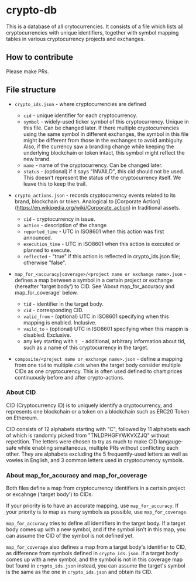 # crypto-db

This is a database of all crytocurrencies.
It consists of a file which lists all cryptocurrencies with unique identifiers, together with symbol mapping tables in various cryptocurrency projects and exchanges.

## How to contribute

Please make PRs.

## File structure

- `crypto_ids.json` - where cryptocurrencies are defined
    - `cid` - unique identifier for each cryptocurrency.
    - `symbol` - widely-used ticker symbol of this cryptocurrency. Unique in this file. Can be changed later. If there multiple cryptocurrencies using the same symbol in different exchanges, the symbol in this file might be different from those in the exchanges to avoid ambiguity. Also, if the currency saw a branding change while keeping the underlying blockchain or token intact, this symbol might reflect the new brand. 
    - `name` - name of the cryptocurrency. Can be changed later.
    - `status` - (optional) if it says "INVAILD", this cid should not be used. This doesn't represent the status of the cryptocurrency itself. We leave this to keep the trail.

- `crypto_actions.json` - records cryptocurrency events related to its brand, blockchain or token. Analogical to [Corporate Action] (https://en.wikipedia.org/wiki/Corporate_action) in traditional assets.
   - `cid` - cryptocurrency in issue.
   - `action` - description of the change
   - `reported_time` - UTC in ISO8601 when this action was first announced.
   - `execution_time` -  UTC in ISO8601 when this action is executed or planned to execute.
   - `reflected` - "true" if this action is reflected in crypto_ids.json file; otherwise "false".

- `map_for_<accuracy|coverage>/<project name or exchange name>.json` - defines a map between a symbol in a certain project or exchange (hereafter 'target body') to CID. See 'About map_for_accuracy and map_for_coverage' below.
   - `tid` - identifier in the target body.
   - `cid` - corresponding CID.
   - `valid_from` - (optional) UTC in ISO8601 specifying when this mapping is enabled. Inclusive.
   - `vaild_to` - (optional) UTC in ISO8601 specifying when this mappin is disabled. Exclusive.
   - any key starting with `t_` - additional, arbitrary information about tid, such as a name of this cryptocurrency in the target.

- `composite/<project name or exchange name>.json` - define a mapping from one `tid` to multiple `cid`s when the target body consider multiple CIDs as one cryptocurency. This is often used defined to chart prices continuously before and after crypto-actions.

### About CID
CID (Cryptocurrency ID) is to uniquely identify a cryptocurrency, and represents one blockchain or a token on a blockchain such as ERC20 Token on Ethereum.

CID consists of 12 alphabets starting with "C", followed by 11 alphabets each of which is randomly picked from "TNLDPHGFYWKVXZJQ" without repetition. The letters were chosen to try as much to make CID langauge-safe while enabling simaltaneous, multiple PRs without conflicting each other. They are alphabets excluding the 5 frequently-used letters as well as vowles in English,  and 3 common letters used in cryptocurrency symbols.

### About map_for_accuracy and map_for_coverage
Both files define a map from cryptocurrency identifiers in a certain project or excahnge ('target body') to CIDs.

If your priority is to have an accurate mapping, use `map_for_accuracy`. If your priority is to map as many symbols as possible, use `map_for_coverage`.

`map_for_accuracy` tries to define all identifiers in the target body. If a target body comes up with a new symbol, and if the symbol isn't in this map, you can assume the CID of the symbol is not defined yet.

`map_for_coverage` also defines a map from a target body's identifier to CID, as difference from symbols defined in `crypto_ids.json`. If a target body comes up with a new symbol, and the symbol is not in this coverage map but found in `crypto_ids.json` instead, you can assume the target's symbol is the same as the one in `crypto_ids.json` and obtain its CID.
